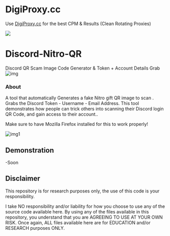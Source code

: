 # DigiProxy.cc
Use [DigiProxy.cc](https://digiproxy.cc) for the best CPM & Results (Clean Rotating Proxies)

![](https://i.imgur.com/d0OV5Ka.png)

# Discord-Nitro-QR
Discord QR Scam Image Code Generator &amp; Token + Account Details Grab
![img](https://i.imgur.com/swei0ZN.png)
### About
A tool that automatically Generates a fake Nitro gift QR image to scan . Grabs the Discord Token - Username - Email Address. 
This tool demonstrates how people can trick others into scanning their Discord login QR Code, and gain access to their account..

Make sure to have Mozilla Firefox installed for this to work properly!


![img1](https://i.imgur.com/GPjzml1.png)

## Demonstration
-Soon

## Disclaimer
This repository is for research purposes only, the use of this code is your responsibility.

I take NO responsibility and/or liability for how you choose to use any of the source code available here. By using any of the files available in this repository, you understand that you are AGREEING TO USE AT YOUR OWN RISK. Once again, ALL files available here are for EDUCATION and/or RESEARCH purposes ONLY.
